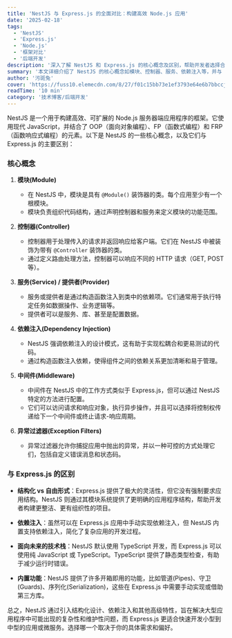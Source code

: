 ```yaml
---
title: 'NestJS 与 Express.js 的全面对比：构建高效 Node.js 应用'
date: '2025-02-18'
tags:
  - 'NestJS'
  - 'Express.js'
  - 'Node.js'
  - '框架对比'
  - '后端开发'
description: '深入了解 NestJS 和 Express.js 的核心概念及区别，帮助开发者选择合适的 Node.js 框架构建高效、可扩展的服务器端应用程序。'
summary: '本文详细介绍了 NestJS 的核心概念如模块、控制器、服务、依赖注入等，并与 Express.js 进行对比，探讨了两者在结构化设计、依赖注入、技术栈和内置功能等方面的差异，帮助开发者根据项目需求选择合适的 Node.js 框架。'
author: '污斑兔'
cover: 'https://fuss10.elemecdn.com/8/27/f01c15bb73e1ef3793e64e6b7bbccjpeg.jpeg'
readTime: '10 min'
category: '技术博客/后端开发'
---
```


NestJS 是一个用于构建高效、可扩展的 Node.js 服务器端应用程序的框架。它使用现代 JavaScript，并结合了 OOP（面向对象编程）、FP（函数式编程）和 FRP（函数响应式编程）的元素。以下是 NestJS 的一些核心概念，以及它们与 Express.js 的主要区别：

### 核心概念

1. **模块(Module)**
   - 在 NestJS 中，模块是具有 `@Module()` 装饰器的类。每个应用至少有一个根模块。
   - 模块负责组织代码结构，通过声明控制器和服务来定义模块的功能范围。

2. **控制器(Controller)**
   - 控制器用于处理传入的请求并返回响应给客户端。它们在 NestJS 中被装饰为带有 `@Controller` 装饰器的类。
   - 通过定义路由处理方法，控制器可以响应不同的 HTTP 请求（GET, POST 等）。

3. **服务(Service) / 提供者(Provider)**
   - 服务或提供者是通过构造函数注入到类中的依赖项。它们通常用于执行特定任务如数据操作、业务逻辑等。
   - 提供者可以是服务、库、甚至是配置数据。

4. **依赖注入(Dependency Injection)**
   - NestJS 强调依赖注入的设计模式，这有助于实现松耦合和更易测试的代码。
   - 通过构造函数注入依赖，使得组件之间的依赖关系更加清晰和易于管理。

5. **中间件(Middleware)**
   - 中间件在 NestJS 中的工作方式类似于 Express.js，但可以通过 NestJS 特定的方法进行配置。
   - 它们可以访问请求和响应对象，执行异步操作，并且可以选择将控制权传递给下一个中间件或终止请求-响应周期。

6. **异常过滤器(Exception Filters)**
   - 异常过滤器允许你捕捉应用中抛出的异常，并以一种可控的方式处理它们，包括自定义错误消息和状态码。

### 与 Express.js 的区别

- **结构化 vs 自由形式**：Express.js 提供了极大的灵活性，但它没有强制要求应用结构。NestJS 则通过其模块系统提供了更明确的应用程序结构，帮助开发者构建更整洁、更有组织性的项目。
  
- **依赖注入**：虽然可以在 Express.js 应用中手动实现依赖注入，但 NestJS 内置支持依赖注入，简化了复杂应用的开发过程。

- **面向未来的技术栈**：NestJS 默认使用 TypeScript 开发，而 Express.js 可以使用纯 JavaScript 或 TypeScript。TypeScript 提供了静态类型检查，有助于减少运行时错误。

- **内置功能**：NestJS 提供了许多开箱即用的功能，比如管道(Pipes)、守卫(Guards)、序列化(Serialization)，这些在 Express.js 中需要手动实现或借助第三方库。

总之，NestJS 通过引入结构化设计、依赖注入和其他高级特性，旨在解决大型应用程序中可能出现的复杂性和维护性问题，而 Express.js 更适合快速开发小型到中型的应用或微服务。选择哪一个取决于你的具体需求和偏好。